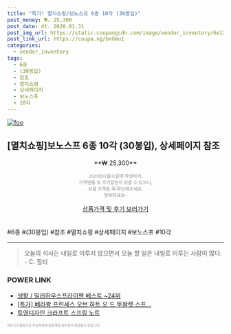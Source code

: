 ```yaml
--- 
title: "특가! 멸치쇼핑/보노스프 6종 10각 (30봉입)" 
post_money: ₩. 25,300 
post_date: dt. 2020.01.31 
post_img_url: https://static.coupangcdn.com/image/vendor_inventory/6e12/7666113f67a13ac6be47b9c0a2acf58f836bee5a65fae36602fc02854272.jpg 
post_link_url: https://coupa.ng/bnGmu1 
categories: 
  - vendor_inventory 
tags: 
  - 6종 
  - (30봉입) 
  - 참조 
  - 멸치쇼핑 
  - 상세페이지 
  - 보노스프 
  - 10각 
--- 
```

[![foo](https://static.coupangcdn.com/image/vendor_inventory/6e12/7666113f67a13ac6be47b9c0a2acf58f836bee5a65fae36602fc02854272.jpg)](https://coupa.ng/bnGmu1) 

## [멸치쇼핑]보노스프 6종 10각 (30봉입), 상세페이지 참조 
<p style="text-align: center;">**₩ 25,300**</p> 
<p style="text-align: center;"><span style="color: #898c8f; font-family: Georgia,Times,serif; font-size: 0.75em;">2020년01월31일에 작성되어, <br>가격변동 및 추가할인이 있을 수 있으니,<br> 상품 가격을 꼭!확인해주세요.<br>행복하세요~</span> 
</p>	 
<div markdown="0" style="text-align: center;"><a href="https://coupa.ng/bnGmu1" class="btn btn--success">상품가격 및 후기 보러가기</a></div> 
<br><br> 
  #6종 #(30봉입) #참조 #멸치쇼핑 #상세페이지 #보노스프 #10각 
<hr> 

> 오늘의 식사는 내일로 미루지 않으면서 오늘 할 일은 내일로 미루는 사람이 많다. - C. 힐티 


### POWER LINK

* <a href="https://blog.naver.com/santokki14/221777370285" target="_blank">생활 / 밀러하우스프라이팬 베스트 ~24위</a>
* <a href="https://blog.naver.com/sakai111/221787622974" target="_blank">[특가] 베라왕 프린세스 오브 하트 오 드 뚜왈렛 스프...</a>
* <a href="https://blog.naver.com/santokki14/221787882810" target="_blank">투영디자인 크라프트 스프링 노트</a>

<span style="color: #898c8f; font-family: Georgia,Times,serif; font-size: 0.55em;">파트너스활동으로 작성자에게 일정액의 커미션이 제공될수 있습니다.</span> 
